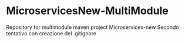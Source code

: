 # MicroservicesNew-MultiModule
Repository for multimodule maven project Microservices-new
Secondo tentativo con creazione del .gitignore
